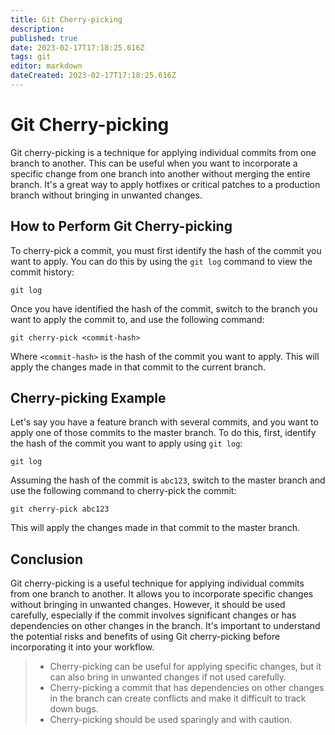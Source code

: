 ```yaml
---
title: Git Cherry-picking
description: 
published: true
date: 2023-02-17T17:18:25.616Z
tags: git
editor: markdown
dateCreated: 2023-02-17T17:18:25.616Z
---
```


# Git Cherry-picking

Git cherry-picking is a technique for applying individual commits from one branch to another. This can be useful when you want to incorporate a specific change from one branch into another without merging the entire branch. It's a great way to apply hotfixes or critical patches to a production branch without bringing in unwanted changes.

## How to Perform Git Cherry-picking

To cherry-pick a commit, you must first identify the hash of the commit you want to apply. You can do this by using the `git log` command to view the commit history:

```
git log
```

Once you have identified the hash of the commit, switch to the branch you want to apply the commit to, and use the following command:

```
git cherry-pick <commit-hash>
```

Where `<commit-hash>` is the hash of the commit you want to apply. This will apply the changes made in that commit to the current branch.

## Cherry-picking Example

Let's say you have a feature branch with several commits, and you want to apply one of those commits to the master branch. To do this, first, identify the hash of the commit you want to apply using `git log`:

```
git log
```

Assuming the hash of the commit is `abc123`, switch to the master branch and use the following command to cherry-pick the commit:

```
git cherry-pick abc123
```

This will apply the changes made in that commit to the master branch.

## Conclusion

Git cherry-picking is a useful technique for applying individual commits from one branch to another. It allows you to incorporate specific changes without bringing in unwanted changes. However, it should be used carefully, especially if the commit involves significant changes or has dependencies on other changes in the branch. It's important to understand the potential risks and benefits of using Git cherry-picking before incorporating it into your workflow.

> - Cherry-picking can be useful for applying specific changes, but it can also bring in unwanted changes if not used carefully.
> - Cherry-picking a commit that has dependencies on other changes in the branch can create conflicts and make it difficult to track down bugs.
> - Cherry-picking should be used sparingly and with caution.